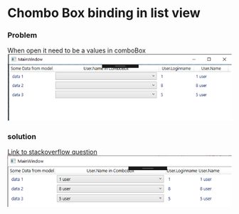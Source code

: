 # Chombo Box binding in list view
### Problem
When open it need to be a values in comboBox
![Image description](./Images/screen1.png)
### solution
[Link to stackoverflow question](https://stackoverflow.com/questions/60561663/wpf-combobox-binding-in-list-view/60618472#60618472)
![Image description](./Images/screen2.png)
